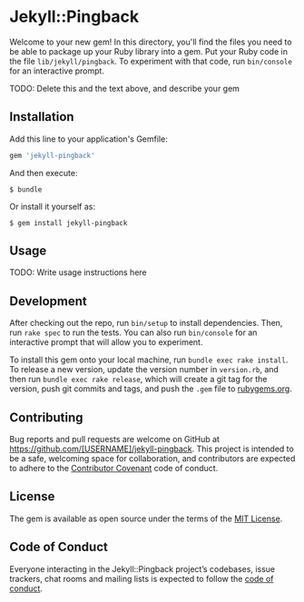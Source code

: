 # Jekyll::Pingback

Welcome to your new gem! In this directory, you'll find the files you need to be able to package up your Ruby library into a gem. Put your Ruby code in the file `lib/jekyll/pingback`. To experiment with that code, run `bin/console` for an interactive prompt.

TODO: Delete this and the text above, and describe your gem

## Installation

Add this line to your application's Gemfile:

```ruby
gem 'jekyll-pingback'
```

And then execute:

    $ bundle

Or install it yourself as:

    $ gem install jekyll-pingback

## Usage

TODO: Write usage instructions here

## Development

After checking out the repo, run `bin/setup` to install dependencies. Then, run `rake spec` to run the tests. You can also run `bin/console` for an interactive prompt that will allow you to experiment.

To install this gem onto your local machine, run `bundle exec rake install`. To release a new version, update the version number in `version.rb`, and then run `bundle exec rake release`, which will create a git tag for the version, push git commits and tags, and push the `.gem` file to [rubygems.org](https://rubygems.org).

## Contributing

Bug reports and pull requests are welcome on GitHub at https://github.com/[USERNAME]/jekyll-pingback. This project is intended to be a safe, welcoming space for collaboration, and contributors are expected to adhere to the [Contributor Covenant](http://contributor-covenant.org) code of conduct.

## License

The gem is available as open source under the terms of the [MIT License](https://opensource.org/licenses/MIT).

## Code of Conduct

Everyone interacting in the Jekyll::Pingback project’s codebases, issue trackers, chat rooms and mailing lists is expected to follow the [code of conduct](https://github.com/[USERNAME]/jekyll-pingback/blob/master/CODE_OF_CONDUCT.md).
